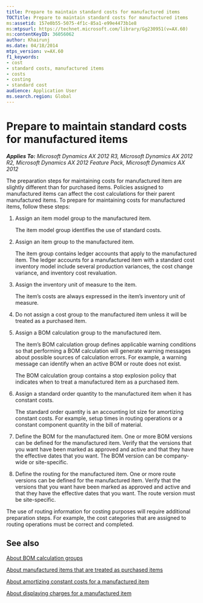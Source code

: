 ```yaml
---
title: Prepare to maintain standard costs for manufactured items
TOCTitle: Prepare to maintain standard costs for manufactured items
ms:assetid: 157e0b55-5075-4f1c-85a1-e99e4473b1e8
ms:mtpsurl: https://technet.microsoft.com/library/Gg230951(v=AX.60)
ms:contentKeyID: 36056062
author: Khairunj
ms.date: 04/18/2014
mtps_version: v=AX.60
f1_keywords:
- cost
- standard costs, manufactured items
- costs
- costing
- standard cost
audience: Application User
ms.search.region: Global
---
```


# Prepare to maintain standard costs for manufactured items 


_**Applies To:** Microsoft Dynamics AX 2012 R3, Microsoft Dynamics AX 2012 R2, Microsoft Dynamics AX 2012 Feature Pack, Microsoft Dynamics AX 2012_

The preparation steps for maintaining costs for manufactured item are slightly different than for purchased items. Policies assigned to manufactured items can affect the cost calculations for their parent manufactured items. To prepare for maintaining costs for manufactured items, follow these steps:

1.  Assign an item model group to the manufactured item.
    
    The item model group identifies the use of standard costs.

2.  Assign an item group to the manufactured item.
    
    The item group contains ledger accounts that apply to the manufactured item. The ledger accounts for a manufactured item with a standard cost inventory model include several production variances, the cost change variance, and inventory cost revaluation.

3.  Assign the inventory unit of measure to the item.
    
    The item’s costs are always expressed in the item’s inventory unit of measure.

4.  Do not assign a cost group to the manufactured item unless it will be treated as a purchased item.

5.  Assign a BOM calculation group to the manufactured item.
    
    The item’s BOM calculation group defines applicable warning conditions so that performing a BOM calculation will generate warning messages about possible sources of calculation errors. For example, a warning message can identify when an active BOM or route does not exist.
    
    The BOM calculation group contains a stop explosion policy that indicates when to treat a manufactured item as a purchased item.

6.  Assign a standard order quantity to the manufactured item when it has constant costs.
    
    The standard order quantity is an accounting lot size for amortizing constant costs. For example, setup times in routing operations or a constant component quantity in the bill of material.

7.  Define the BOM for the manufactured item. One or more BOM versions can be defined for the manufactured item. Verify that the versions that you want have been marked as approved and active and that they have the effective dates that you want. The BOM version can be company-wide or site-specific.

8.  Define the routing for the manufactured item. One or more route versions can be defined for the manufactured item. Verify that the versions that you want have been marked as approved and active and that they have the effective dates that you want. The route version must be site-specific.

The use of routing information for costing purposes will require additional preparation steps. For example, the cost categories that are assigned to routing operations must be correct and completed.

## See also

[About BOM calculation groups](about-bom-calculation-groups.md)

[About manufactured items that are treated as purchased items](about-manufactured-items-that-are-treated-as-purchased-items.md)

[About amortizing constant costs for a manufactured item](about-amortizing-constant-costs-for-a-manufactured-item.md)

[About displaying charges for a manufactured item](about-displaying-charges-for-a-manufactured-item.md)

  


